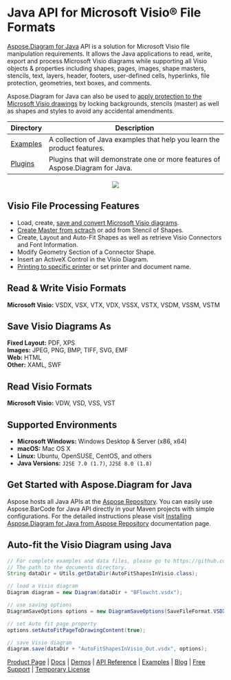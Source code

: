 # Java API for Microsoft Visio® File Formats

[Aspose.Diagram for Java](https://products.aspose.com/diagram/java) API is a solution for Microsoft Visio file manipulation requirements. It allows the Java applications to read, write, export and process Microsoft Visio diagrams while supporting all Visio objects & properties including shapes, pages, images, shape masters, stencils, text, layers, header, footers, user-defined cells, hyperlinks, file protection, geometries, text boxes, and comments.

Aspose.Diagram for Java can also be used to [apply protection to the Microsoft Visio drawings](https://docs.aspose.com/display/diagramjava/Working+with+Protection) by locking backgrounds, stencils (master) as well as  shapes and styles to avoid any accidental amendments.

Directory | Description
--------- | -----------
[Examples](https://github.com/aspose-diagram/Aspose.Diagram-for-Java/tree/master/Examples) | A collection of Java examples that help you learn the product features.
[Plugins](https://github.com/aspose-diagram/Aspose.Diagram-for-Java/tree/master/Plugins) | Plugins that will demonstrate one or more features of Aspose.Diagram for Java.

<p align="center">
  <a title="Download Examples ZIP" href="https://github.com/asposediagram/Aspose_Diagram_Java/archive/master.zip">
	<img src="https://raw.github.com/AsposeExamples/java-examples-dashboard/master/images/downloadZip-Button-Large.png" />
  </a>
</p>

## Visio File Processing Features

- Load, create, [save and convert Microsoft Visio diagrams](https://docs.aspose.com/display/diagramjava/Loading%2C+Saving+and+Converting).
- [Create Master from sctrach](https://docs.aspose.com/display/diagramjava/Working+with+Masters) or add from Stencil of Shapes.
- Create, Layout and Auto-Fit Shapes as well as retrieve Visio Connectors and Font Information.
- Modify Geometry Section of a Connector Shape.
- Insert an ActiveX Control in the Visio Diagram.
- [Printing to specific printer](https://docs.aspose.com/display/diagramjava/Working+with+Print#WorkingwithPrint-Printingtospecificprinter) or set printer and document name.

## Read & Write Visio Formats

**Microsoft Visio:** VSDX, VSX, VTX, VDX, VSSX, VSTX, VSDM, VSSM, VSTM

## Save Visio Diagrams As

**Fixed Layout:** PDF, XPS\
**Images:** JPEG, PNG, BMP, TIFF, SVG, EMF\
**Web:** HTML\
**Other:** XAML, SWF

## Read Visio Formats

**Microsoft Visio:** VDW, VSD, VSS, VST

## Supported Environments

- **Microsoft Windows:** Windows Desktop & Server (x86, x64)
- **macOS:** Mac OS X
- **Linux:** Ubuntu, OpenSUSE, CentOS, and others
- **Java Versions:** `J2SE 7.0 (1.7)`, `J2SE 8.0 (1.8)`

## Get Started with Aspose.Diagram for Java

Aspose hosts all Java APIs at the [Aspose Repository](https://repository.aspose.com/webapp/#/artifacts/browse/tree/General/repo/com/aspose/aspose-diagram). You can easily use Aspose.BarCode for Java API directly in your Maven projects with simple configurations. For the detailed instructions please visit [Installing Aspose.Diagram for Java from Aspose Repository](https://docs.aspose.com/display/diagramjava/Installation#Installation-InstallingAspose.DiagramforJavafromAsposeRepository) documentation page.

## Auto-fit the Visio Diagram using Java

```java
// For complete examples and data files, please go to https://github.com/aspose-diagram/Aspose.Diagram-for-Java
// The path to the documents directory.
String dataDir = Utils.getDataDir(AutoFitShapesInVisio.class);

// load a Visio diagram
Diagram diagram = new Diagram(dataDir + "BFlowcht.vsdx");

// use saving options
DiagramSaveOptions options = new DiagramSaveOptions(SaveFileFormat.VSDX);

// set Auto fit page property
options.setAutoFitPageToDrawingContent(true);

// save Visio diagram
diagram.save(dataDir + "AutoFitShapesInVisio_Out.vsdx", options);
```

[Product Page](https://products.aspose.com/diagram/java) | [Docs](https://docs.aspose.com/display/diagramjava/Home) | [Demos](https://products.aspose.app/diagram/family) | [API Reference](https://apireference.aspose.com/java/diagram) | [Examples](https://github.com/aspose-diagram/Aspose.Diagram-for-Java) | [Blog](https://blog.aspose.com/category/diagram/) | [Free Support](https://forum.aspose.com/c/diagram) | [Temporary License](https://purchase.aspose.com/temporary-license)
